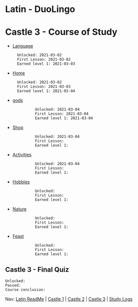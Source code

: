 # Latin - DuoLingo


# Castle 3 - Course of Study

* [Language](https://github.com/EO4wellness/T-I-L/blob/main/polyglot/latin/Castle-3/Language.md) 

        Unlocked: 2021-03-02
        First Lesson: 2021-03-02
        Earned level 1: 2021-03-03
    
* [Home](https://github.com/EO4wellness/T-I-L/blob/main/polyglot/latin/Castle-3/Home.md) 

        Unlocked: 2021-03-02
        First Lesson: 2021-03-03
        Earned level 1: 2021-03-04
        
        
* [gods](https://github.com/EO4wellness/T-I-L/blob/main/polyglot/latin/Castle-3/gods.md) 

                Unlocked: 2021-03-04
                First Lesson: 2021-03-04
                Earned level 1: 2021-03-04

* [Shop](#)  

                Unlocked: 2021-03-04
                First Lesson: 
                Earned level 1: 


* [Activities](#)  

                Unlocked: 2021-03-04
                First Lesson: 
                Earned level 1: 


* [Hobbies](#)  

                Unlocked: 
                First Lesson: 
                Earned level 1: 


* [Nature](#)  

                Unlocked: 
                First Lesson: 
                Earned level 1: 


* [Feast](#) 

                Unlocked: 
                First Lesson: 
                Earned level 1: 
 

## Castle 3 - Final Quiz
    
    Unlocked: 
    Passed: 
    Course conclusion: 

Nav: [Latin ReadMe](https://github.com/EO4wellness/T-I-L/tree/main/polyglot/latin) | [Castle 1](https://github.com/EO4wellness/T-I-L/tree/main/polyglot/latin/Castle-1) | [Castle 2](https://github.com/EO4wellness/T-I-L/tree/main/polyglot/latin/Castle-2) | [Castle 3](https://github.com/EO4wellness/T-I-L/tree/main/polyglot/latin/Castle-3) | [Study Logs](https://github.com/EO4wellness/T-I-L/tree/main/polyglot/latin/study-log)
